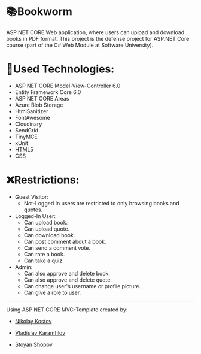 # :books:Bookworm
ASP NET CORE Web application, where users can upload and download books in PDF format. This project is the defense project for ASP.NET Core course (part of the C# Web Module at Software University).


# :hammer:Used Technologies:
- ASP NET CORE Model-View-Controller 6.0
- Entity Framework Core 6.0
- ASP NET CORE Areas
- Azure Blob Storage
- HtmlSanitizer
- FontAwesome
- Cloudinary
- SendGrid
- TinyMCE
- xUnit
- HTML5
- CSS

# :x:Restrictions:
* Guest Visitor:
   * Not-Logged In users are restricted to only browsing books and quotes.
* Logged-In User:
   * Can upload book.
   * Can upload quote.
   * Can download book.
   * Can post comment about a book.
   * Can send a comment vote.
   * Can rate a book.
   * Can take a quiz.
* Admin:
   * Can also approve and delete book.
   * Can also approve and delete quote.
   * Can change user's username or profile picture.
   * Can give a role to user.

---
Using ASP NET CORE MVC-Template created by:

- [Nikolay Kostov](https://github.com/NikolayIT)

- [Vladislav Karamfilov](https://github.com/vladislav-karamfilov)

- [Stoyan Shopov](https://github.com/StoyanShopov)
  
